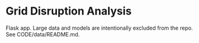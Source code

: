 ﻿# Grid Disruption Analysis
Flask app. Large data and models are intentionally excluded from the repo. See CODE/data/README.md.

